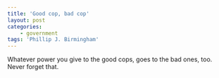 ```yaml
---
title: 'Good cop, bad cop'
layout: post
categories:
    - government
tags: 'Phillip J. Birmingham'
---
```


Whatever power you give to the good cops, goes to the bad ones, too. Never forget that.